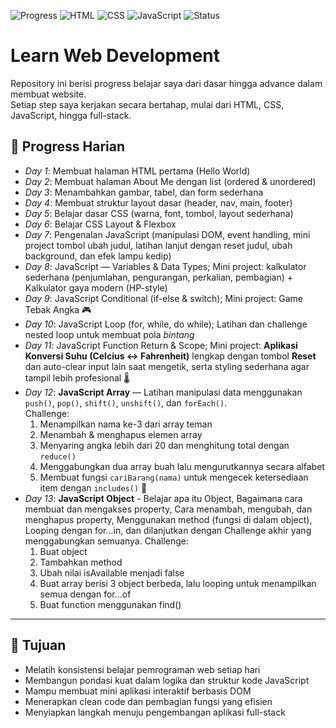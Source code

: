 ![Progress](https://img.shields.io/badge/Progress-13%2F30-blue)
![HTML](https://img.shields.io/badge/HTML-5%2F5-orange)
![CSS](https://img.shields.io/badge/CSS-3%2F10-blueviolet)
![JavaScript](https://img.shields.io/badge/JavaScript-6%2F10-yellow)
![Status](https://img.shields.io/badge/Learning-Active-brightgreen)

# Learn Web Development

Repository ini berisi progress belajar saya dari dasar hingga advance dalam membuat website.  
Setiap step saya kerjakan secara bertahap, mulai dari HTML, CSS, JavaScript, hingga full-stack.

## 📅 Progress Harian
- *Day 1*: Membuat halaman HTML pertama (Hello World)  
- *Day 2*: Membuat halaman About Me dengan list (ordered & unordered)  
- *Day 3*: Menambahkan gambar, tabel, dan form sederhana  
- *Day 4*: Membuat struktur layout dasar (header, nav, main, footer)  
- *Day 5*: Belajar dasar CSS (warna, font, tombol, layout sederhana)  
- *Day 6*: Belajar CSS Layout & Flexbox  
- *Day 7*: Pengenalan JavaScript (manipulasi DOM, event handling, mini project tombol ubah judul, latihan lanjut dengan reset judul, ubah background, dan efek lampu kedip)  
- *Day 8*: JavaScript — Variables & Data Types; Mini project: kalkulator sederhana (penjumlahan, pengurangan, perkalian, pembagian) + Kalkulator gaya modern (HP-style)  
- *Day 9*: JavaScript Conditional (if-else & switch); Mini project: Game Tebak Angka 🎮  
- *Day 10*: JavaScript Loop (for, while, do while); Latihan dan challenge nested loop untuk membuat pola *bintang*  
- *Day 11*: JavaScript Function Return & Scope; Mini project: **Aplikasi Konversi Suhu (Celcius ↔ Fahrenheit)** lengkap dengan tombol **Reset** dan auto-clear input lain saat mengetik, serta styling sederhana agar tampil lebih profesional 🌡️  
- *Day 12*: **JavaScript Array** — Latihan manipulasi data menggunakan `push()`, `pop()`, `shift()`, `unshift()`, dan `forEach()`.  
  Challenge:  
  1. Menampilkan nama ke-3 dari array teman  
  2. Menambah & menghapus elemen array  
  3. Menyaring angka lebih dari 20 dan menghitung total dengan `reduce()`  
  4. Menggabungkan dua array buah lalu mengurutkannya secara alfabet  
  5. Membuat fungsi `cariBarang(nama)` untuk mengecek ketersediaan item dengan `includes()` 🛒  
- *Day 13*: **JavaScript Object** - Belajar apa itu Object, Bagaimana cara membuat dan mengakses property, Cara menambah, mengubah, dan menghapus property, Menggunakan method (fungsi di dalam object), Looping dengan for...in, dan dilanjutkan dengan Challenge akhir yang menggabungkan semuanya.
  Challenge:
  1. Buat object
  2. Tambahkan method
  3. Ubah nilai isAvailable menjadi false
  4. Buat array berisi 3 object berbeda, lalu looping untuk menampilkan semua dengan for...of
  5. Buat function menggunakan find()
---

## 🎯 Tujuan
- Melatih konsistensi belajar pemrograman web setiap hari  
- Membangun pondasi kuat dalam logika dan struktur kode JavaScript  
- Mampu membuat mini aplikasi interaktif berbasis DOM  
- Menerapkan clean code dan pembagian fungsi yang efisien  
- Menyiapkan langkah menuju pengembangan aplikasi full-stack
